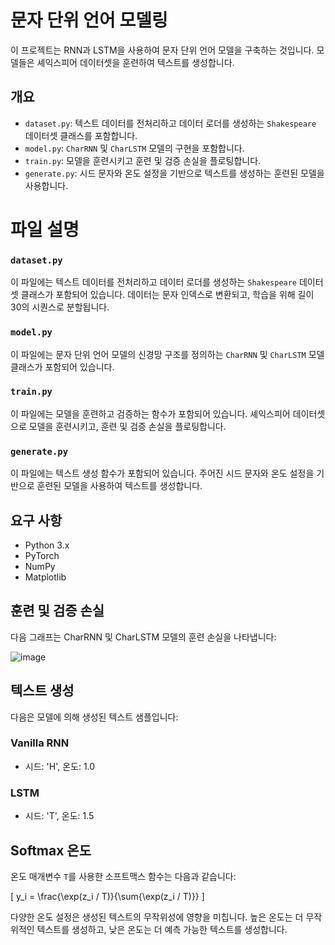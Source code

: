 # 문자 단위 언어 모델링

이 프로젝트는 RNN과 LSTM을 사용하여 문자 단위 언어 모델을 구축하는 것입니다. 모델들은 셰익스피어 데이터셋을 훈련하여 텍스트를 생성합니다.

## 개요

- `dataset.py`: 텍스트 데이터를 전처리하고 데이터 로더를 생성하는 `Shakespeare` 데이터셋 클래스를 포함합니다.
- `model.py`: `CharRNN` 및 `CharLSTM` 모델의 구현을 포함합니다.
- `train.py`: 모델을 훈련시키고 훈련 및 검증 손실을 플로팅합니다.
- `generate.py`: 시드 문자와 온도 설정을 기반으로 텍스트를 생성하는 훈련된 모델을 사용합니다.

# 파일 설명

### `dataset.py`

이 파일에는 텍스트 데이터를 전처리하고 데이터 로더를 생성하는 `Shakespeare` 데이터셋 클래스가 포함되어 있습니다. 데이터는 문자 인덱스로 변환되고, 학습을 위해 길이 30의 시퀀스로 분할됩니다.

### `model.py`

이 파일에는 문자 단위 언어 모델의 신경망 구조를 정의하는 `CharRNN` 및 `CharLSTM` 모델 클래스가 포함되어 있습니다.

### `train.py`

이 파일에는 모델을 훈련하고 검증하는 함수가 포함되어 있습니다. 셰익스피어 데이터셋으로 모델을 훈련시키고, 훈련 및 검증 손실을 플로팅합니다.

### `generate.py`

이 파일에는 텍스트 생성 함수가 포함되어 있습니다. 주어진 시드 문자와 온도 설정을 기반으로 훈련된 모델을 사용하여 텍스트를 생성합니다.

## 요구 사항

- Python 3.x
- PyTorch
- NumPy
- Matplotlib


## 훈련 및 검증 손실
다음 그래프는 CharRNN 및 CharLSTM 모델의 훈련 손실을 나타냅니다:

![image](https://github.com/undraa0309/Language-model/assets/133347765/20c75bfd-8ff0-490e-bf36-46d19f20cf9e)



## 텍스트 생성
다음은 모델에 의해 생성된 텍스트 샘플입니다:

### Vanilla RNN
- 시드: 'H', 온도: 1.0

### LSTM
- 시드: 'T', 온도: 1.5

## Softmax 온도
온도 매개변수 `T`를 사용한 소프트맥스 함수는 다음과 같습니다:

\[ y_i = \frac{\exp(z_i / T)}{\sum{\exp(z_i / T)}} \]

다양한 온도 설정은 생성된 텍스트의 무작위성에 영향을 미칩니다. 높은 온도는 더 무작위적인 텍스트를 생성하고, 낮은 온도는 더 예측 가능한 텍스트를 생성합니다.

